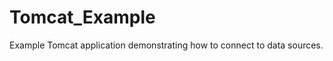 Tomcat_Example
==============

Example Tomcat application demonstrating how to connect to data sources.
